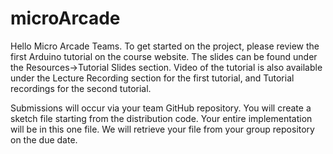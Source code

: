 microArcade
===========
Hello Micro Arcade Teams. To get started on the project, please review the first Arduino tutorial on the course website. The slides can be found under the Resources->Tutorial Slides section. Video of the tutorial is also available under the Lecture Recording section for the first tutorial, and Tutorial recordings for the second tutorial.

Submissions will occur via your team GitHub repository. You will create a sketch file starting from the distribution code. Your entire implementation will be in this one file. We will retrieve your file from your group repository on the due date.
